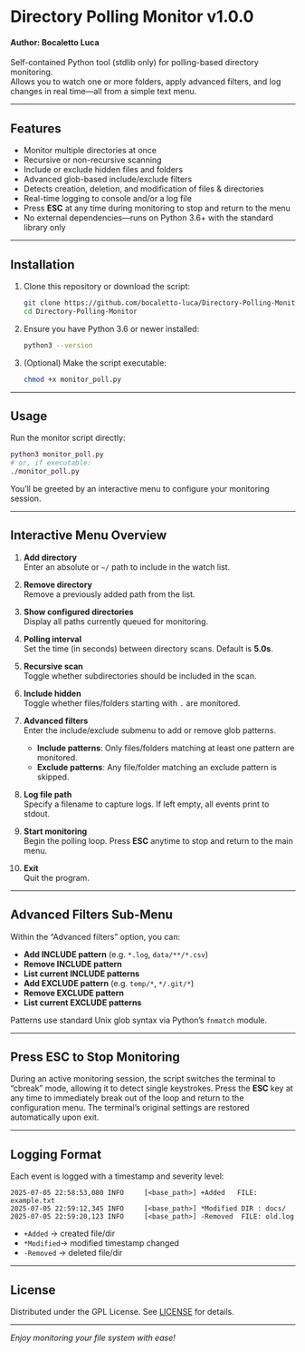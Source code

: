 # Directory Polling Monitor v1.0.0
#### Author: Bocaletto Luca

Self-contained Python tool (stdlib only) for polling-based directory monitoring.  
Allows you to watch one or more folders, apply advanced filters, and log changes in real time—all from a simple text menu.

---

## Features

- Monitor multiple directories at once
- Recursive or non-recursive scanning
- Include or exclude hidden files and folders
- Advanced glob-based include/exclude filters
- Detects creation, deletion, and modification of files & directories
- Real-time logging to console and/or a log file
- Press **ESC** at any time during monitoring to stop and return to the menu
- No external dependencies—runs on Python 3.6+ with the standard library only

---

## Installation

1. Clone this repository or download the script:
   ```bash
   git clone https://github.com/bocaletto-luca/Directory-Polling-Monitor.git
   cd Directory-Polling-Monitor
   ```

2. Ensure you have Python 3.6 or newer installed:
   ```bash
   python3 --version
   ```

3. (Optional) Make the script executable:
   ```bash
   chmod +x monitor_poll.py
   ```

---

## Usage

Run the monitor script directly:
```bash
python3 monitor_poll.py
# or, if executable:
./monitor_poll.py
```

You’ll be greeted by an interactive menu to configure your monitoring session.

---

## Interactive Menu Overview

1. **Add directory**  
   Enter an absolute or `~/` path to include in the watch list.

2. **Remove directory**  
   Remove a previously added path from the list.

3. **Show configured directories**  
   Display all paths currently queued for monitoring.

4. **Polling interval**  
   Set the time (in seconds) between directory scans. Default is **5.0s**.

5. **Recursive scan**  
   Toggle whether subdirectories should be included in the scan.

6. **Include hidden**  
   Toggle whether files/folders starting with `.` are monitored.

7. **Advanced filters**  
   Enter the include/exclude submenu to add or remove glob patterns.  
   - **Include patterns**: Only files/folders matching at least one pattern are monitored.  
   - **Exclude patterns**: Any file/folder matching an exclude pattern is skipped.

8. **Log file path**  
   Specify a filename to capture logs. If left empty, all events print to stdout.

9. **Start monitoring**  
   Begin the polling loop. Press **ESC** anytime to stop and return to the main menu.

0. **Exit**  
   Quit the program.

---

## Advanced Filters Sub-Menu

Within the “Advanced filters” option, you can:  
- **Add INCLUDE pattern** (e.g. `*.log`, `data/**/*.csv`)  
- **Remove INCLUDE pattern**  
- **List current INCLUDE patterns**  
- **Add EXCLUDE pattern** (e.g. `temp/*`, `*/.git/*`)  
- **Remove EXCLUDE pattern**  
- **List current EXCLUDE patterns**  

Patterns use standard Unix glob syntax via Python’s `fnmatch` module.

---

## Press ESC to Stop Monitoring

During an active monitoring session, the script switches the terminal to “cbreak” mode, allowing it to detect single keystrokes. Press the **ESC** key at any time to immediately break out of the loop and return to the configuration menu. The terminal’s original settings are restored automatically upon exit.

---

## Logging Format

Each event is logged with a timestamp and severity level:  
```
2025-07-05 22:58:53,080 INFO     [<base_path>] +Added   FILE: example.txt
2025-07-05 22:59:12,345 INFO     [<base_path>] *Modified DIR : docs/
2025-07-05 22:59:20,123 INFO     [<base_path>] -Removed  FILE: old.log
```

- `+Added`   → created file/dir  
- `*Modified`→ modified timestamp changed  
- `-Removed` → deleted file/dir  

---

## License

Distributed under the GPL License. See [LICENSE](LICENSE) for details.  

---

_Enjoy monitoring your file system with ease!_
